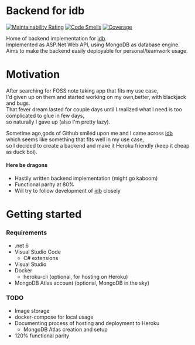 # Backend for idb

[![Maintainability Rating](https://sonarcloud.io/api/project_badges/measure?project=pavlepiramida_idb.Backend&metric=sqale_rating)](https://sonarcloud.io/summary/new_code?id=pavlepiramida_idb.Backend)
[![Code Smells](https://sonarcloud.io/api/project_badges/measure?project=pavlepiramida_idb.Backend&metric=code_smells)](https://sonarcloud.io/summary/new_code?id=pavlepiramida_idb.Backend)
[![Coverage](https://sonarcloud.io/api/project_badges/measure?project=pavlepiramida_idb.Backend&metric=coverage)](https://sonarcloud.io/summary/new_code?id=pavlepiramida_idb.Backend)

Home of backend implementation for [idb](https://github.com/vladgr/idb).  
Implemented as ASP.Net Web API, using MongoDB as database engine.  
Aims to make the backend easily deployable for personal/teamwork usage.

# Motivation

After searching for FOSS note taking app that fits my use case,  
I'd given up on them and started working on my own,better, with blackjack and bugs.  
That fever dream lasted for couple days until I realized what I need is too complicated to glue in few days,  
so naturally I gave up (also I'm pretty lazy).

Sometime ago,gods of Github smiled upon me and I came across [idb](https://github.com/vladgr/idb)  
which seems like something that fits well in my use case,  
so I decided to create a backend and make it Heroku friendly (keep it cheap as duck boi).

#### Here be dragons

-   Hastily written backend implementation (might go kaboom)
-   Functional parity at 80%
-   Will try to follow development of [idb](https://github.com/vladgr/idb) closely

# Getting started

### Requirements

-   .net 6
-   Visual Studio Code
    -   C# extensions
-   Visual Studio
-   Docker
    -   heroku-cli (optional, for hosting on Heroku)
-   MongoDB Atlas account (optional, MongoDB in the sky)

### TODO

-   Image storage
-   docker-compose for local usage
-   Documenting process of hosting and deployment to Heroku
    -   MongoDB Atlas creation and setup
-   120% functional parity
